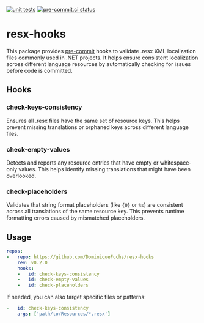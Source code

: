 [![unit tests](https://github.com/DominiqueFuchs/resx-hooks/actions/workflows/main.yml/badge.svg)](https://github.com/DominiqueFuchs/resx-hooks/actions/workflows/main.yml)
[![pre-commit.ci status](https://results.pre-commit.ci/badge/github/DominiqueFuchs/resx-hooks/main.svg)](https://results.pre-commit.ci/latest/github/DominiqueFuchs/resx-hooks/main)

# resx-hooks

This package provides [pre-commit](https://pre-commit.com/) hooks to validate .resx XML localization files commonly used in .NET projects. It helps ensure consistent localization across different language resources by automatically checking for issues before code is committed.

## Hooks

### check-keys-consistency

Ensures all .resx files have the same set of resource keys. This helps prevent missing translations or orphaned keys across different language files.

### check-empty-values

Detects and reports any resource entries that have empty or whitespace-only values. This helps identify missing translations that might have been overlooked.

### check-placeholders

Validates that string format placeholders (like `{0}` or `%s`) are consistent across all translations of the same resource key. This prevents runtime formatting errors caused by mismatched placeholders.

## Usage

```yaml
repos:
-   repo: https://github.com/DominiqueFuchs/resx-hooks
    rev: v0.2.0
    hooks:
    -   id: check-keys-consistency
    -   id: check-empty-values
    -   id: check-placeholders
```

If needed, you can also target specific files or patterns:

```yaml
-   id: check-keys-consistency
    args: ['path/to/Resources/*.resx']
```
